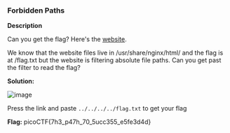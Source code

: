 ### Forbidden Paths

**Description**

Can you get the flag? Here's the [website]([url](http://saturn.picoctf.net:64403/)).

We know that the website files live in /usr/share/nginx/html/ and the flag is at /flag.txt but the website is filtering absolute file paths. Can you get past the filter to read the flag?

**Solution:**

![image](https://github.com/Harsha-creates/PicoCTF/assets/68886253/10260c33-bcf3-4a5b-a730-9cb4aebbdedf)

Press the link and paste `../../../../flag.txt` to get your flag

**Flag:** picoCTF{7h3_p47h_70_5ucc355_e5fe3d4d}
